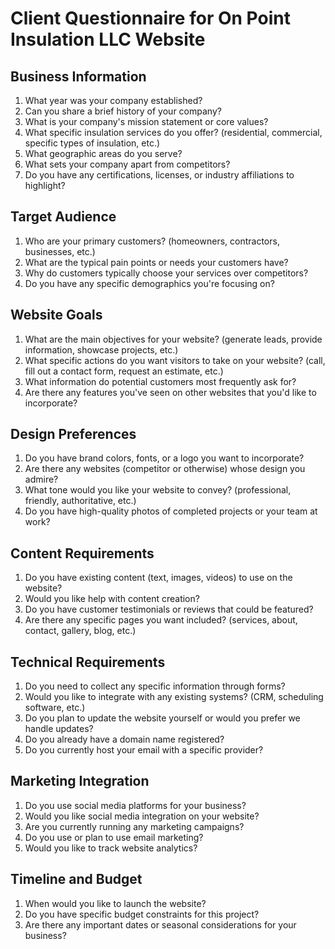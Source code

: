 # Client Questionnaire for On Point Insulation LLC Website

## Business Information
1. What year was your company established?
2. Can you share a brief history of your company?
3. What is your company's mission statement or core values?
4. What specific insulation services do you offer? (residential, commercial, specific types of insulation, etc.)
5. What geographic areas do you serve?
6. What sets your company apart from competitors?
7. Do you have any certifications, licenses, or industry affiliations to highlight?

## Target Audience
1. Who are your primary customers? (homeowners, contractors, businesses, etc.)
2. What are the typical pain points or needs your customers have?
3. Why do customers typically choose your services over competitors?
4. Do you have any specific demographics you're focusing on?

## Website Goals
1. What are the main objectives for your website? (generate leads, provide information, showcase projects, etc.)
2. What specific actions do you want visitors to take on your website? (call, fill out a contact form, request an estimate, etc.)
3. What information do potential customers most frequently ask for?
4. Are there any features you've seen on other websites that you'd like to incorporate?

## Design Preferences
1. Do you have brand colors, fonts, or a logo you want to incorporate?
2. Are there any websites (competitor or otherwise) whose design you admire?
3. What tone would you like your website to convey? (professional, friendly, authoritative, etc.)
4. Do you have high-quality photos of completed projects or your team at work?

## Content Requirements
1. Do you have existing content (text, images, videos) to use on the website?
2. Would you like help with content creation?
3. Do you have customer testimonials or reviews that could be featured?
4. Are there any specific pages you want included? (services, about, contact, gallery, blog, etc.)

## Technical Requirements
1. Do you need to collect any specific information through forms?
2. Would you like to integrate with any existing systems? (CRM, scheduling software, etc.)
3. Do you plan to update the website yourself or would you prefer we handle updates?
4. Do you already have a domain name registered?
5. Do you currently host your email with a specific provider?

## Marketing Integration
1. Do you use social media platforms for your business?
2. Would you like social media integration on your website?
3. Are you currently running any marketing campaigns?
4. Do you use or plan to use email marketing?
5. Would you like to track website analytics?

## Timeline and Budget
1. When would you like to launch the website?
2. Do you have specific budget constraints for this project?
3. Are there any important dates or seasonal considerations for your business?
